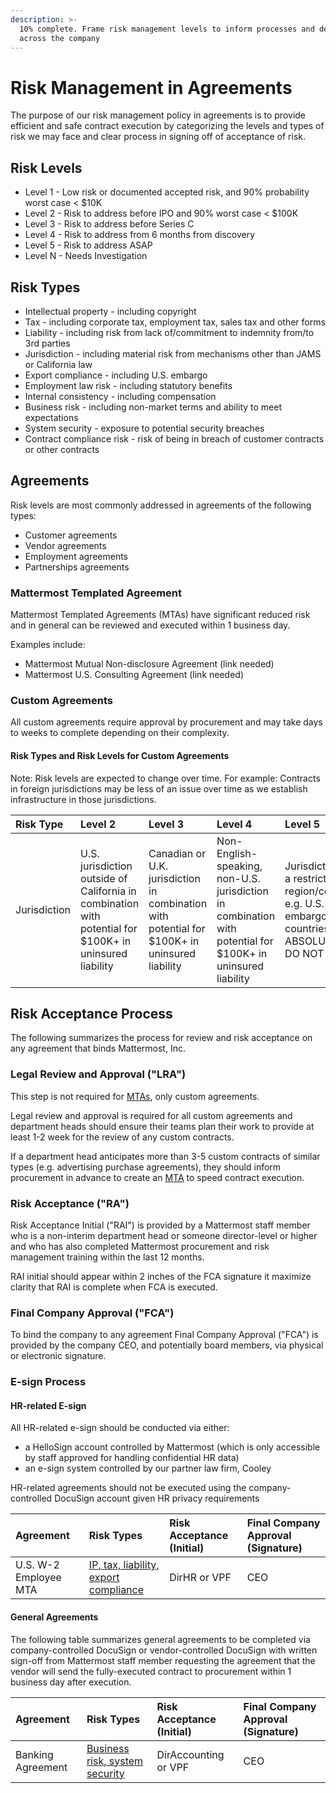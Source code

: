 ```yaml
---
description: >-
  10% complete. Frame risk management levels to inform processes and decisions
  across the company
---
```


# Risk Management in Agreements

The purpose of our risk management policy in agreements is to provide efficient and safe contract execution by categorizing the levels and types of risk we may face and clear process in signing off of acceptance of risk. 

## **Risk Levels**

* Level 1 - Low risk or documented accepted risk, and 90% probability worst case &lt; $10K 
* Level 2 - Risk to address before IPO and 90% worst case &lt; $100K 
* Level 3 - Risk to address before Series C
* Level 4 - Risk to address from 6 months from discovery 
* Level 5 - Risk to address ASAP 
* Level N - Needs Investigation 

## **Risk Types**  

* Intellectual property - including copyright 
* Tax - including corporate tax, employment tax, sales tax and other forms 
* Liability - including risk from lack of/commitment to indemnity from/to 3rd parties
* Jurisdiction - including material risk from mechanisms other than JAMS or California law
* Export compliance - including U.S. embargo
* Employment law risk - including statutory benefits 
* Internal consistency - including compensation 
* Business risk - including non-market terms and ability to meet expectations 
* System security - exposure to potential security breaches 
* Contract compliance risk - risk of being in breach of customer contracts or other contracts

## **Agreements**

Risk levels are most commonly addressed in agreements of the following types: 

* Customer agreements
* Vendor agreements
* Employment agreements
* Partnerships agreements

### Mattermost Templated Agreement 

Mattermost Templated Agreements \(MTAs\) have significant reduced risk and in general can be reviewed and executed within 1 business day. 

Examples include: 

* Mattermost Mutual Non-disclosure Agreement \(link needed\)
* Mattermost U.S. Consulting Agreement \(link needed\) 

### Custom Agreements

All custom agreements require approval by procurement and may take days to weeks to complete depending on their complexity. 

#### Risk Types and Risk Levels for Custom Agreements 

Note: Risk levels are expected to change over time. For example: Contracts in foreign jurisdictions may be less of an issue over time as we establish infrastructure in those jurisdictions. 

| Risk Type | Level 2 | Level 3 | Level 4 | Level 5 |
| :--- | :--- | :--- | :--- | :--- |
| Jurisdiction | U.S. jurisdiction outside of California in combination with potential for $100K+ in uninsured liability | Canadian or U.K. jurisdiction in combination with potential for $100K+ in uninsured liability    | Non-English-speaking, non-U.S. jurisdiction in combination with potential for $100K+ in uninsured liability  | Jurisdiction in a restricted list region/country, e.g. U.S. embargoed countries. ABSOLUTELY DO NOT SIGN |

## Risk Acceptance Process 

The following summarizes the process for review and risk acceptance on any agreement that binds Mattermost, Inc. 

### Legal Review and Approval \("LRA"\) 

This step is not required for [MTAs](risk-management.md#mattermost-templated-agreement), only custom agreements.  
  
Legal review and approval is required for all custom agreements and department heads should ensure their teams plan their work to provide at least 1-2 week for the review of any custom contracts. 

If a department head anticipates more than 3-5 custom contracts of similar types \(e.g. advertising purchase agreements\), they should inform procurement in advance to create an [MTA](risk-management.md#mattermost-templated-agreement) to speed contract execution. 

### Risk Acceptance \("RA"\) 

Risk Acceptance Initial \("RAI"\) is provided by a Mattermost staff member who is a non-interim department head or someone director-level or higher and who has also completed Mattermost procurement and risk management training within the last 12 months. 

RAI initial should appear within 2 inches of the FCA signature it maximize clarity that RAI is complete when FCA is executed. 

### Final Company Approval \("FCA"\) 

To bind the company to any agreement Final Company Approval \("FCA"\) is provided by the company CEO, and potentially board members, via physical or electronic signature.

### E-sign Process 

#### HR-related E-sign

All HR-related e-sign should be conducted via either: 

* a HelloSign account controlled by Mattermost \(which is only accessible by staff approved for handling confidential HR data\) 
* an e-sign system controlled by our partner law firm, Cooley

HR-related agreements should not be executed using the company-controlled DocuSign account given HR privacy requirements 

| Agreement | Risk Types | Risk Acceptance \(Initial\) | Final Company Approval \(Signature\) |
| :--- | :--- | :--- | :--- |
| U.S. W-2 Employee MTA | [IP, tax, liability, export compliance](risk-management.md#risk-types) | DirHR or VPF | CEO |

#### General Agreements 

The following table summarizes general agreements to be completed via company-controlled DocuSign or vendor-controlled DocuSign with written sign-off from Mattermost staff member requesting the agreement that the vendor will send the fully-executed contract to procurement within 1 business day after execution. 

| Agreement  | Risk Types | Risk Acceptance \(Initial\) | Final Company Approval \(Signature\) |
| :--- | :--- | :--- | :--- |
| Banking Agreement  | [Business risk, system security ](risk-management.md#risk-types) | DirAccounting or VPF | CEO |

